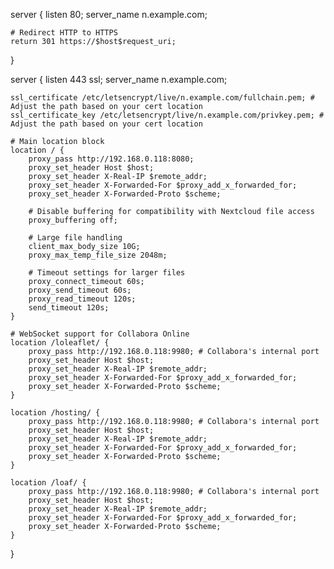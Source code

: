 server {
    listen 80;
    server_name n.example.com;
    
    # Redirect HTTP to HTTPS
    return 301 https://$host$request_uri;
}

server {
    listen 443 ssl;
    server_name n.example.com;

    ssl_certificate /etc/letsencrypt/live/n.example.com/fullchain.pem; # Adjust the path based on your cert location
    ssl_certificate_key /etc/letsencrypt/live/n.example.com/privkey.pem; # Adjust the path based on your cert location

    # Main location block
    location / {
        proxy_pass http://192.168.0.118:8080;
        proxy_set_header Host $host;
        proxy_set_header X-Real-IP $remote_addr;
        proxy_set_header X-Forwarded-For $proxy_add_x_forwarded_for;
        proxy_set_header X-Forwarded-Proto $scheme;

        # Disable buffering for compatibility with Nextcloud file access
        proxy_buffering off;

        # Large file handling
        client_max_body_size 10G;
        proxy_max_temp_file_size 2048m;

        # Timeout settings for larger files
        proxy_connect_timeout 60s;
        proxy_send_timeout 60s;
        proxy_read_timeout 120s;
        send_timeout 120s;
    }

    # WebSocket support for Collabora Online
    location /loleaflet/ {
        proxy_pass http://192.168.0.118:9980; # Collabora's internal port
        proxy_set_header Host $host;
        proxy_set_header X-Real-IP $remote_addr;
        proxy_set_header X-Forwarded-For $proxy_add_x_forwarded_for;
        proxy_set_header X-Forwarded-Proto $scheme;
    }

    location /hosting/ {
        proxy_pass http://192.168.0.118:9980; # Collabora's internal port
        proxy_set_header Host $host;
        proxy_set_header X-Real-IP $remote_addr;
        proxy_set_header X-Forwarded-For $proxy_add_x_forwarded_for;
        proxy_set_header X-Forwarded-Proto $scheme;
    }

    location /loaf/ {
        proxy_pass http://192.168.0.118:9980; # Collabora's internal port
        proxy_set_header Host $host;
        proxy_set_header X-Real-IP $remote_addr;
        proxy_set_header X-Forwarded-For $proxy_add_x_forwarded_for;
        proxy_set_header X-Forwarded-Proto $scheme;
    }
}
